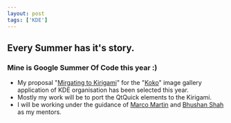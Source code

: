 ```yaml
---
layout: post
tags: ['KDE']
---
```

## Every Summer has it's story.
### Mine is Google Summer Of Code this year :)
* My proposal "[Mirgating to Kirigami](https://drive.google.com/open?id=0B8r16OE2JSpsaGtOTzc5aHZtVkU)" for the "[Koko](https://cgit.kde.org/koko.git/)" image gallery application of KDE organisation has been selected this year.
* Mostly my work will be to port the QtQuick elements to the Kirigami.
* I will be working under the guidance of [Marco Martin](http://notmart.org/blog/) and [Bhushan Shah](http://blog.bshah.in/) as my mentors.
